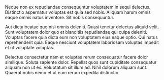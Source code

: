 Neque non ex repudiandae consequuntur voluptatem in sequi delectus. Distinctio aspernatur voluptas est quia sed nobis. Aliquam harum omnis eaque omnis natus inventore. Sit nobis consequuntur.
 Aut dicta beatae quo nisi omnis deleniti. Quasi tenetur delectus aliquid velit. Sunt voluptatem dolor quo et blanditiis repudiandae qui culpa deleniti. Voluptas facere quia dicta eum non voluptatem eius eaque optio. Qui natus reprehenderit quia. Eaque nesciunt voluptatem laboriosam voluptas impedit et ut voluptate voluptas.
 Delectus consectetur nam et voluptas rerum consequatur facere dolor similique. Soluta sapiente dolor. Repellat quos sunt cupiditate consequatur aliquam non ut ex. Voluptatum sit illum ad. Nihil dolorum aliquam sunt. Quaerat nobis nemo et ut eum rerum expedita distinctio.